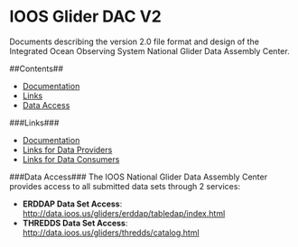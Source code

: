 IOOS Glider DAC V2
==================

Documents describing the version 2.0 file format and design of the
Integrated Ocean Observing System National Glider Data Assembly Center.

##Contents##
- [Documentation](https://github.com/kerfoot/ioosngdac/wiki)
- [Links](#links)
- [Data Access](#data-access)

###Links###

- [Documentation](https://github.com/kerfoot/ioosngdac/wiki)
- [Links for Data Providers](https://github.com/ioos/ioosngdac/wiki/Links-for-Data-Providers)
- [Links for Data Consumers](https://github.com/ioos/ioosngdac/wiki/Links-for-Data-Consumers)

###Data Access###
The IOOS National Glider Data Assembly Center provides access to all submitted data sets through 2 services:

- __ERDDAP Data Set Access__: http://data.ioos.us/gliders/erddap/tabledap/index.html
- __THREDDS Data Set Access__: http://data.ioos.us/gliders/thredds/catalog.html
